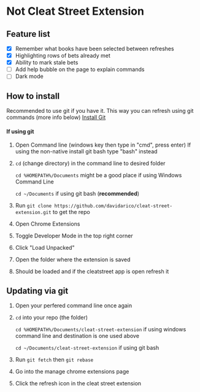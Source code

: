 # Not Cleat Street Extension

## Feature list
- [X] Remember what books have been selected between refreshes
- [X] Highlighting rows of bets already met
- [X] Ability to mark stale bets
- [ ] Add help bubble on the page to explain commands
- [ ] Dark mode

## How to install
Recommended to use git if you have it. This way you can refresh using git commands (more info below)
[Install Git](https://git-scm.com/book/en/v2/Getting-Started-Installing-Git)

#### If using git
1. Open Command line (windows key then type in "cmd", press enter)
    If using the non-native install git bash type "bash" instead
2. `cd` (change directory) in the command line to desired folder

    `cd %HOMEPATH%/Documents` might be a good place if using Windows Command Line
    
    `cd ~/Documents` if using git bash (**recommended**)
3. Run `git clone https://github.com/davidarico/cleat-street-extension.git` to get the repo
4. Open Chrome Extensions
5. Toggle Developer Mode in the top right corner
6. Click "Load Unpacked"
7. Open the folder where the extension is saved
8. Should be loaded and if the cleatstreet app is open refresh it

## Updating via git
1. Open your perfered command line once again
2. `cd` into your repo (the folder)

    `cd %HOMEPATH%/Documents/cleat-street-extension` if using windows command line and destination is one used above

    `cd ~/Documents/cleat-street-extension` if using git bash
3. Run `git fetch` then `git rebase`
4. Go into the manage chrome extensions page
5. Click the refresh icon in the cleat street extension